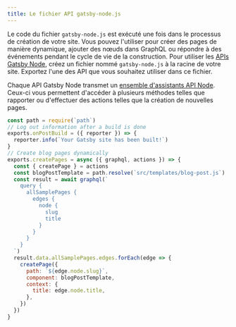 ```yaml
---
title: Le fichier API gatsby-node.js
---
```


Le code du fichier `gatsby-node.js` est exécuté une fois dans le processus de création de votre site. Vous pouvez l'utiliser pour créer des pages de manière dynamique, ajouter des nœuds dans GraphQL ou répondre à des événements pendant le cycle de vie de la construction. Pour utiliser les [APIs Gatsby Node](/docs/node-apis/), créez un fichier nommé `gatsby-node.js` à la racine de votre site. Exportez l'une des API que vous souhaitez utiliser dans ce fichier.

Chaque API Gatsby Node transmet un [ensemble d'assistants API Node](/docs/node-api-helpers/). Ceux-ci vous permettent d'accéder à plusieurs méthodes telles que rapporter ou d'effectuer des actions telles que la création de nouvelles pages.

```js:title=gatsby-node.js
const path = require(`path`)
// Log out information after a build is done
exports.onPostBuild = ({ reporter }) => {
  reporter.info(`Your Gatsby site has been built!`)
}
// Create blog pages dynamically
exports.createPages = async ({ graphql, actions }) => {
  const { createPage } = actions
  const blogPostTemplate = path.resolve(`src/templates/blog-post.js`)
  const result = await graphql(`
    query {
      allSamplePages {
        edges {
          node {
            slug
            title
          }
        }
      }
    }
  `)
  result.data.allSamplePages.edges.forEach(edge => {
    createPage({
      path: `${edge.node.slug}`,
      component: blogPostTemplate,
      context: {
        title: edge.node.title,
      },
    })
  })
}
```
